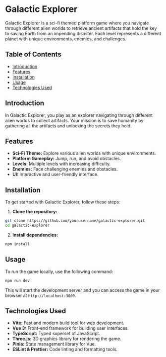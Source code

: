 # Galactic Explorer

Galactic Explorer is a sci-fi themed platform game where you navigate through different alien worlds to retrieve ancient artifacts that hold the key to saving Earth from an impending disaster. Each level represents a different planet with unique environments, enemies, and challenges.

## Table of Contents

- [Introduction](#introduction)
- [Features](#features)
- [Installation](#installation)
- [Usage](#usage)
- [Technologies Used](#technologies-used)

## Introduction

In Galactic Explorer, you play as an explorer navigating through different alien worlds to collect artifacts. Your mission is to save humanity by gathering all the artifacts and unlocking the secrets they hold.

## Features

- **Sci-Fi Theme:** Explore various alien worlds with unique environments.
- **Platform Gameplay:** Jump, run, and avoid obstacles.
- **Levels:** Multiple levels with increasing difficulty.
- **Enemies:** Face challenging enemies and obstacles.
- **UI:** Interactive and user-friendly interface.

## Installation

To get started with Galactic Explorer, follow these steps:

1. **Clone the repository:**

```bash
git clone https://github.com/yourusername/galactic-explorer.git
cd galactic-explorer
```

2. **Install dependencies:**

```bash
npm install
```

## Usage

To run the game locally, use the following command:

```bash
npm run dev
```

This will start the development server and you can access the game in your browser at `http://localhost:3000`.

## Technologies Used

- **Vite:** Fast and modern build tool for web development.
- **Vue 3:** Front-end framework for building user interfaces.
- **TypeScript:** Typed superset of JavaScript.
- **Three.js:** 3D graphics library for rendering the game.
- **Pinia:** State management library for Vue.
- **ESLint & Prettier:** Code linting and formatting tools.
